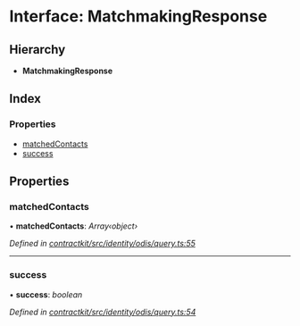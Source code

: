 # Interface: MatchmakingResponse

## Hierarchy

* **MatchmakingResponse**

## Index

### Properties

* [matchedContacts](_contractkit_src_identity_odis_query_.matchmakingresponse.md#matchedcontacts)
* [success](_contractkit_src_identity_odis_query_.matchmakingresponse.md#success)

## Properties

###  matchedContacts

• **matchedContacts**: *Array‹object›*

*Defined in [contractkit/src/identity/odis/query.ts:55](https://github.com/celo-org/celo-monorepo/blob/master/packages/contractkit/src/identity/odis/query.ts#L55)*

___

###  success

• **success**: *boolean*

*Defined in [contractkit/src/identity/odis/query.ts:54](https://github.com/celo-org/celo-monorepo/blob/master/packages/contractkit/src/identity/odis/query.ts#L54)*
